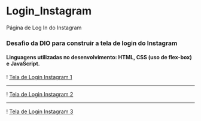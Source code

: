# Login_Instagram
Página de Log In do Instagram

### Desafio da DIO para construir a tela de login do Instagram
#### Linguagens utilizadas no desenvolvimento: HTML, CSS (uso de flex-box) e JavaScript.

! [Tela de Login Instagram 1](https://github.com/veulemos/Login_Instagram/blob/main/img/loginInstagram1.png)

-----------------------------------------------------------------
! [Tela de Login Instagram 2](https://github.com/veulemos/Login_Instagram/blob/main/img/loginInstagram2.png)

-----------------------------------------------------------------

! [Tela de Login Instagram 3](https://github.com/veulemos/Login_Instagram/blob/main/img/loginInstagram3.png)
